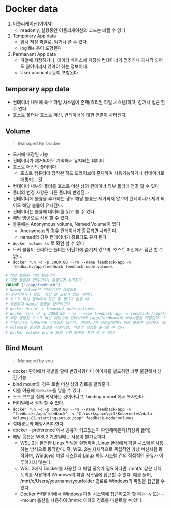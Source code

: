 # Docker data

1. 어플리케이션(이미지)
    - readonly, 실행중인 어플리케이션의 코드는 바뀔 수 없다
2. Temporary App data
    - 임시 저장 파일로, 읽거나 쓸 수 있다
    - log file 등이 포함된다
3. Permanent App data
    - 파일에 저장하거나, 데이터 베이스에 저장해 컨테이너가 멈추거나 재시작 되어도 잃어버리지 않아야 하는 정보이다.
    - User accounts 등이 포함된다.


## temporary app data

- 컨테이너 내부에 특수 파일 시스템이 존재(격리된 파일 시스템)하고, 잠겨서 접근 할 수 없다.
- 호스트 폴더나 호스트 머신, 컨테이너에 대한 연결이 사라진다.

## Volume
> Managed By Docker
- 도커에 내장된 기능
- 컨테이너가 제거되어도 계속해서 유지되는 데이터
- 호스트 머신의 폴더이다
    - 호스트 컴퓨터에 장착된 하드 드라이브에 존재하여 사용가능하거나 컨테이너로 매핑되는 것
- 컨테이너 내부의 폴더를 호스트 머신 상의 컨테이너 외부 폴더에 연결 할 수 있다
- 폴더의 변경 사항은 다른 폴더에 반영된다
- 컨테이너에 볼륨을 추가하는 경우 해당 볼륨은 제거되지 않으며 컨테이너가 제거 되어도 해당 볼륨이 유지된다.
- 컨테이너는 볼륨에 데이터를 읽고 쓸 수 있다.
- 해당 명령으로 사용 할 수 있다.
- 볼륨에는 Anonymous volume, Named Volume이 있다
    - Anonymous의 경우 컨테이너가 종료되면 사라진다
    - named의 경우 컨테이너가 종료되도 유지 된다
- `docker volume ls` 로 확인 할 수 있다
- 도커 볼륨이 관리하는 폴더는 어딘가에 숨겨져 있으며, 호스트 머신에서 접근 할 수 없다.
- `docker run -d -p 3000:80 --rm --name feedback-app -v feedback:/app/feedback feedback-node:volumes`
```Dockerfile
# 해당 볼륨은 익명 볼륨이다
# 익명 볼륨은 컨테이너가 종료되면 사라진다
VOLUME ["/app/feedback"]
# Named Volume은 컨테이너가 종료되도 
# 영구적이거나 편집, 직접 볼 필요가 없는 데이터
# 호스트 머신 폴더에서 접근 할 필요가 없을 때
# 생성할때 named 볼륨을 넣어야한다
# docker build -t feedback-node:volumes .
# docker run -d -p 3000:80 --rm --name feedback-app -v feedback:/app/feedback feedback-node:volumes
# 해당 명령은 호스트 머신 어딘가에 컨테이너의 /app/feedback의 세부사항을 저장한다. feedback: 을 붙여야 도커가 이해할 수 있는 구문이 된다
# 컨테이너가 삭제되어도 삭제되지 않는다. 컨테이너가 생성될때마다 익명 볼륨이 생성되기 때문에 익명 볼륨일 경우 종료될때 삭제된다.
# volume을 동일한 옵션을 사용하면, 이전의 설정을 불러올 수 있다
# docker volume prune 으로 익명 볼륨을 제거 할 수 있다
```
## Bind Mount
> Managed by you
- docker 환경에서 개발을 할때 변경사항마다 이미지를 빌드하면 너무 불편해서 생긴 기능
- bind mount의 경우 로컬 머신 상의 경로를 알려준다.
- 이를 이용해 소스코드를 넣을 수 있다.
- 소스 코드를 실제 복사하는 것이아니고, binding mount 에서 복사한다.
- 터미널에서 설정 할 수 있다.
- `docker run -d -p 3000:80 --rm --name feedback-app -v "feedback:/app/feedback" -v "C:\workspace\git\Kubernetes\data-volumes-01-starting-setup:/app" feedback-node:volumes`
- 절대경로와 매핑시켜야한다
- docker - preference 에서 공유가 되고있는지 확인해야한다(최상위 폴더)
- 해당 옵션은 WSL2 기반일때는 사용이 불가능하다
    - WSL 2는 완전한 Linux 커널을 실행하며, Linux 환경에서 파일 시스템을 사용하는 방식으로 동작한다. 즉, WSL 2는 자체적으로 독립적인 가상 머신처럼 동작하며, Windows 파일 시스템과 Linux 파일 시스템 간의 직접적인 공유가 이루어지지 않는다.
    - WSL 2에서 Docker를 사용할 때 파일 공유가 필요하다면, /mnt/c 같은 디렉토리를 사용하여 Windows의 파일 시스템에 접근할 수 있다. 예를 들어, /mnt/c/Users/yourname/yourfolder 경로로 Windows의 파일을 접근할 수 있다.
    - Docker 컨테이너에서 Windows 파일 시스템에 접근하고자 할 때는 -v 또는 --mount 옵션을 사용하여 /mnt/c 이하의 경로를 마운트할 수 있다.